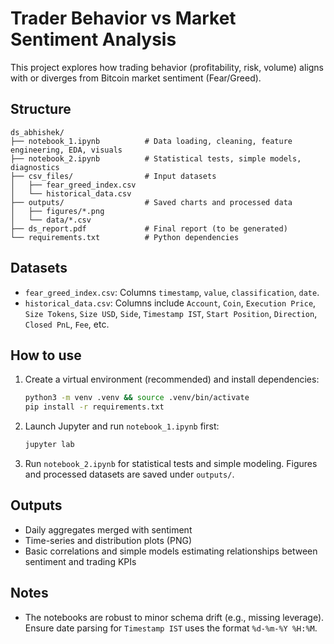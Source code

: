 # Trader Behavior vs Market Sentiment Analysis

This project explores how trading behavior (profitability, risk, volume) aligns with or diverges from Bitcoin market sentiment (Fear/Greed).

## Structure

```
ds_abhishek/
├── notebook_1.ipynb          # Data loading, cleaning, feature engineering, EDA, visuals
├── notebook_2.ipynb          # Statistical tests, simple models, diagnostics
├── csv_files/                # Input datasets
│   ├── fear_greed_index.csv
│   └── historical_data.csv
├── outputs/                  # Saved charts and processed data
│   ├── figures/*.png
│   └── data/*.csv
├── ds_report.pdf             # Final report (to be generated)
└── requirements.txt          # Python dependencies
```

## Datasets
- `fear_greed_index.csv`: Columns `timestamp`, `value`, `classification`, `date`.
- `historical_data.csv`: Columns include `Account`, `Coin`, `Execution Price`, `Size Tokens`, `Size USD`, `Side`, `Timestamp IST`, `Start Position`, `Direction`, `Closed PnL`, `Fee`, etc.

## How to use
1. Create a virtual environment (recommended) and install dependencies:
   ```bash
   python3 -m venv .venv && source .venv/bin/activate
   pip install -r requirements.txt
   ```
2. Launch Jupyter and run `notebook_1.ipynb` first:
   ```bash
   jupyter lab
   ```
3. Run `notebook_2.ipynb` for statistical tests and simple modeling. Figures and processed datasets are saved under `outputs/`.

## Outputs
- Daily aggregates merged with sentiment
- Time-series and distribution plots (PNG)
- Basic correlations and simple models estimating relationships between sentiment and trading KPIs

## Notes
- The notebooks are robust to minor schema drift (e.g., missing leverage). Ensure date parsing for `Timestamp IST` uses the format `%d-%m-%Y %H:%M`.


